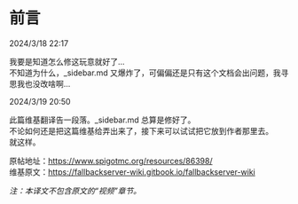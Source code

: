 # 前言

2024/3/18 22:17

我要是知道怎么修这玩意就好了...    
不知道为什么，_sidebar.md 又爆炸了，可偏偏还是只有这个文档会出问题，我寻思我也没改啥啊...

2024/3/19 20:50

此篇维基翻译告一段落。_sidebar.md 总算是修好了。    
不论如何还是把这篇维基给弄出来了，接下来可以试试把它放到作者那里去。    
就这样。

原帖地址：https://www.spigotmc.org/resources/86398/    
维基原文：https://fallbackserver-wiki.gitbook.io/fallbackserver-wiki

*注：本译文不包含原文的“视频”章节。*
